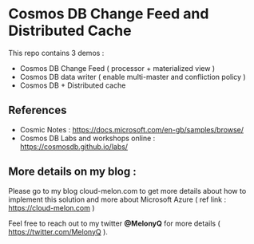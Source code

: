# Cosmos DB Change Feed and Distributed Cache

This repo contains 3 demos : 

- Cosmos DB Change Feed ( processor + materialized view ) 
- Cosmos DB data writer ( enable multi-master and confliction policy )
- Cosmos DB + Distributed cache 


## References

- Cosmic Notes :  https://docs.microsoft.com/en-gb/samples/browse/
- Cosmos DB Labs and workshops online :  https://cosmosdb.github.io/labs/


## More details on my blog : 

Please go to my blog cloud-melon.com to get more details about how to implement this solution and more about Microsoft Azure ( ref link : https://cloud-melon.com )

Feel free to reach out to my twitter **@MelonyQ** for more details ( https://twitter.com/MelonyQ ). 



